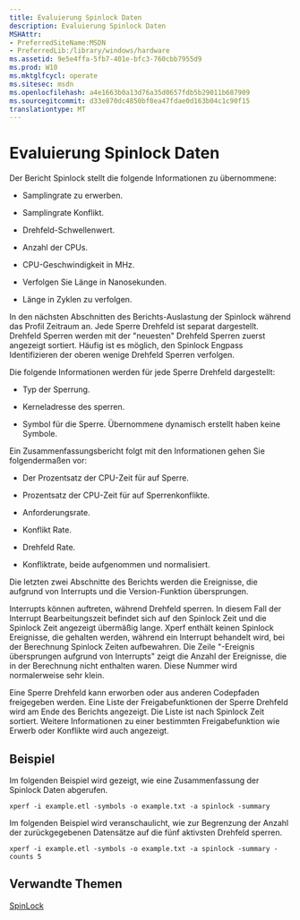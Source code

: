 ```yaml
---
title: Evaluierung Spinlock Daten
description: Evaluierung Spinlock Daten
MSHAttr:
- PreferredSiteName:MSDN
- PreferredLib:/library/windows/hardware
ms.assetid: 9e5e4ffa-5fb7-401e-bfc3-760cbb7955d9
ms.prod: W10
ms.mktglfcycl: operate
ms.sitesec: msdn
ms.openlocfilehash: a4e1663b0a13d76a35d0657fdb5b29011b687909
ms.sourcegitcommit: d33e870dc4850bf0ea47fdae0d163b04c1c90f15
translationtype: MT
---
```

# <a name="evaluating-spinlock-data"></a>Evaluierung Spinlock Daten


Der Bericht Spinlock stellt die folgende Informationen zu übernommene:

-   Samplingrate zu erwerben.

-   Samplingrate Konflikt.

-   Drehfeld-Schwellenwert.

-   Anzahl der CPUs.

-   CPU-Geschwindigkeit in MHz.

-   Verfolgen Sie Länge in Nanosekunden.

-   Länge in Zyklen zu verfolgen.

In den nächsten Abschnitten des Berichts-Auslastung der Spinlock während das Profil Zeitraum an. Jede Sperre Drehfeld ist separat dargestellt. Drehfeld Sperren werden mit der "neuesten" Drehfeld Sperren zuerst angezeigt sortiert. Häufig ist es möglich, den Spinlock Engpass Identifizieren der oberen wenige Drehfeld Sperren verfolgen.

Die folgende Informationen werden für jede Sperre Drehfeld dargestellt:

-   Typ der Sperrung.

-   Kerneladresse des sperren.

-   Symbol für die Sperre. Übernommene dynamisch erstellt haben keine Symbole.

Ein Zusammenfassungsbericht folgt mit den Informationen gehen Sie folgendermaßen vor:

-   Der Prozentsatz der CPU-Zeit für auf Sperre.

-   Prozentsatz der CPU-Zeit für auf Sperrenkonflikte.

-   Anforderungsrate.

-   Konflikt Rate.

-   Drehfeld Rate.

-   Konfliktrate, beide aufgenommen und normalisiert.

Die letzten zwei Abschnitte des Berichts werden die Ereignisse, die aufgrund von Interrupts und die Version-Funktion übersprungen.

Interrupts können auftreten, während Drehfeld sperren. In diesem Fall der Interrupt Bearbeitungszeit befindet sich auf den Spinlock Zeit und die Spinlock Zeit angezeigt übermäßig lange. Xperf enthält keinen Spinlock Ereignisse, die gehalten werden, während ein Interrupt behandelt wird, bei der Berechnung Spinlock Zeiten aufbewahren. Die Zeile "-Ereignis übersprungen aufgrund von Interrupts" zeigt die Anzahl der Ereignisse, die in der Berechnung nicht enthalten waren. Diese Nummer wird normalerweise sehr klein.

Eine Sperre Drehfeld kann erworben oder aus anderen Codepfaden freigegeben werden. Eine Liste der Freigabefunktionen der Sperre Drehfeld wird am Ende des Berichts angezeigt. Die Liste ist nach Spinlock Zeit sortiert. Weitere Informationen zu einer bestimmten Freigabefunktion wie Erwerb oder Konflikte wird auch angezeigt.

## <a name="example"></a>Beispiel


Im folgenden Beispiel wird gezeigt, wie eine Zusammenfassung der Spinlock Daten abgerufen.

``` syntax
xperf -i example.etl -symbols -o example.txt -a spinlock -summary
```

Im folgenden Beispiel wird veranschaulicht, wie zur Begrenzung der Anzahl der zurückgegebenen Datensätze auf die fünf aktivsten Drehfeld sperren.

``` syntax
xperf -i example.etl -symbols -o example.txt -a spinlock -summary -counts 5
```

## <a name="related-topics"></a>Verwandte Themen


[SpinLock](spinlock.md)

 

 







